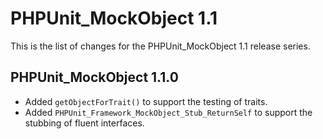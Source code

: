 PHPUnit_MockObject 1.1
======================

This is the list of changes for the PHPUnit_MockObject 1.1 release series.

PHPUnit_MockObject 1.1.0
------------------------

* Added `getObjectForTrait()` to support the testing of traits.
* Added `PHPUnit_Framework_MockObject_Stub_ReturnSelf` to support the stubbing of fluent interfaces.

